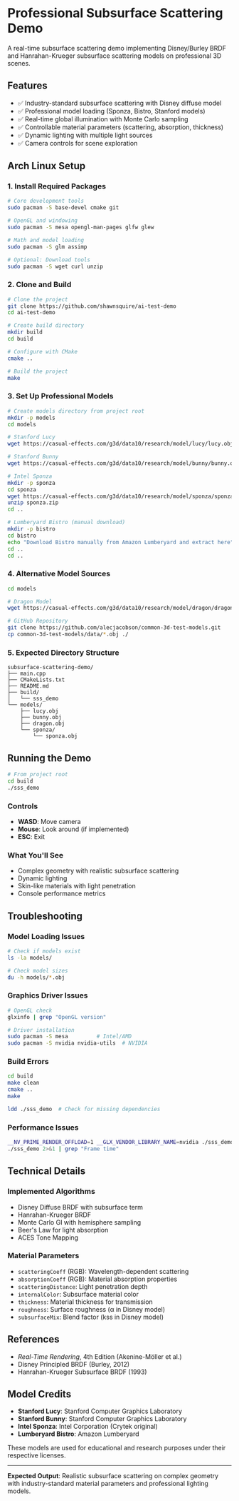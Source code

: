 # Professional Subsurface Scattering Demo

A real-time subsurface scattering demo implementing Disney/Burley BRDF and Hanrahan-Krueger subsurface scattering models on professional 3D scenes.

## Features
- ✅ Industry-standard subsurface scattering with Disney diffuse model
- ✅ Professional model loading (Sponza, Bistro, Stanford models)
- ✅ Real-time global illumination with Monte Carlo sampling
- ✅ Controllable material parameters (scattering, absorption, thickness)
- ✅ Dynamic lighting with multiple light sources
- ✅ Camera controls for scene exploration

## Arch Linux Setup

### 1. Install Required Packages
```sh
# Core development tools
sudo pacman -S base-devel cmake git

# OpenGL and windowing
sudo pacman -S mesa opengl-man-pages glfw glew

# Math and model loading
sudo pacman -S glm assimp

# Optional: Download tools
sudo pacman -S wget curl unzip
```

### 2. Clone and Build
```sh
# Clone the project
git clone https://github.com/shawnsquire/ai-test-demo
cd ai-test-demo

# Create build directory
mkdir build
cd build

# Configure with CMake
cmake ..

# Build the project
make
```

### 3. Set Up Professional Models
```sh
# Create models directory from project root
mkdir -p models
cd models

# Stanford Lucy
wget https://casual-effects.com/g3d/data10/research/model/lucy/lucy.obj

# Stanford Bunny
wget https://casual-effects.com/g3d/data10/research/model/bunny/bunny.obj

# Intel Sponza
mkdir -p sponza
cd sponza
wget https://casual-effects.com/g3d/data10/research/model/sponza/sponza.zip
unzip sponza.zip
cd ..

# Lumberyard Bistro (manual download)
mkdir -p bistro
cd bistro
echo "Download Bistro manually from Amazon Lumberyard and extract here"
cd ..
cd ..
```

### 4. Alternative Model Sources
```sh
cd models

# Dragon Model
wget https://casual-effects.com/g3d/data10/research/model/dragon/dragon.obj

# GitHub Repository
git clone https://github.com/alecjacobson/common-3d-test-models.git
cp common-3d-test-models/data/*.obj ./
```

### 5. Expected Directory Structure
```
subsurface-scattering-demo/
├── main.cpp
├── CMakeLists.txt
├── README.md
├── build/
│   └── sss_demo
└── models/
    ├── lucy.obj
    ├── bunny.obj
    ├── dragon.obj
    └── sponza/
        └── sponza.obj
```

## Running the Demo
```sh
# From project root
cd build
./sss_demo
```

### Controls
- **WASD**: Move camera
- **Mouse**: Look around (if implemented)
- **ESC**: Exit

### What You'll See
- Complex geometry with realistic subsurface scattering
- Dynamic lighting
- Skin-like materials with light penetration
- Console performance metrics

## Troubleshooting

### Model Loading Issues
```sh
# Check if models exist
ls -la models/

# Check model sizes
du -h models/*.obj
```

### Graphics Driver Issues
```sh
# OpenGL check
glxinfo | grep "OpenGL version"

# Driver installation
sudo pacman -S mesa         # Intel/AMD
sudo pacman -S nvidia nvidia-utils  # NVIDIA
```

### Build Errors
```sh
cd build
make clean
cmake ..
make

ldd ./sss_demo  # Check for missing dependencies
```

### Performance Issues
```sh
__NV_PRIME_RENDER_OFFLOAD=1 __GLX_VENDOR_LIBRARY_NAME=nvidia ./sss_demo
./sss_demo 2>&1 | grep "Frame time"
```

## Technical Details

### Implemented Algorithms
- Disney Diffuse BRDF with subsurface term
- Hanrahan-Krueger BRDF
- Monte Carlo GI with hemisphere sampling
- Beer's Law for light absorption
- ACES Tone Mapping

### Material Parameters
- `scatteringCoeff` (RGB): Wavelength-dependent scattering
- `absorptionCoeff` (RGB): Material absorption properties
- `scatteringDistance`: Light penetration depth
- `internalColor`: Subsurface material color
- `thickness`: Material thickness for transmission
- `roughness`: Surface roughness (α in Disney model)
- `subsurfaceMix`: Blend factor (kss in Disney model)

## References
- *Real-Time Rendering*, 4th Edition (Akenine-Möller et al.)
- Disney Principled BRDF (Burley, 2012)
- Hanrahan-Krueger Subsurface BRDF (1993)

## Model Credits
- **Stanford Lucy**: Stanford Computer Graphics Laboratory
- **Stanford Bunny**: Stanford Computer Graphics Laboratory
- **Intel Sponza**: Intel Corporation (Crytek original)
- **Lumberyard Bistro**: Amazon Lumberyard

These models are used for educational and research purposes under their respective licenses.

---

**Expected Output**: Realistic subsurface scattering on complex geometry with industry-standard material parameters and professional lighting models.
